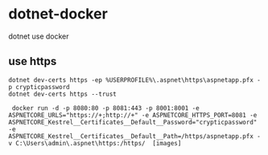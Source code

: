 # dotnet-docker
dotnet use docker

## use https

```shell
dotnet dev-certs https -ep %USERPROFILE%\.aspnet\https\aspnetapp.pfx -p crypticpassword
dotnet dev-certs https --trust
```

```shell
 docker run -d -p 8080:80 -p 8081:443 -p 8001:8001 -e ASPNETCORE_URLS="https://+;http://+" -e ASPNETCORE_HTTPS_PORT=8081 -e ASPNETCORE_Kestrel__Certificates__Default__Password="crypticpassword" -e ASPNETCORE_Kestrel__Certificates__Default__Path=/https/aspnetapp.pfx -v C:\Users\admin\.aspnet\https:/https/  [images]
```



